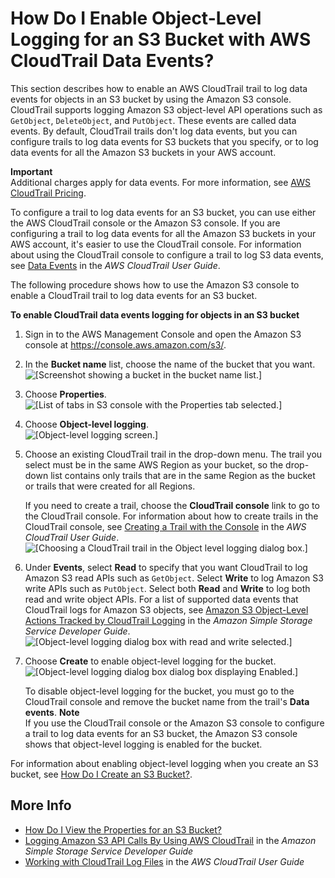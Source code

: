 # How Do I Enable Object\-Level Logging for an S3 Bucket with AWS CloudTrail Data Events?<a name="enable-cloudtrail-events"></a>

This section describes how to enable an AWS CloudTrail trail to log data events for objects in an S3 bucket by using the Amazon S3 console\. CloudTrail supports logging Amazon S3 object\-level API operations such as `GetObject`, `DeleteObject`, and `PutObject`\. These events are called data events\. By default, CloudTrail trails don't log data events, but you can configure trails to log data events for S3 buckets that you specify, or to log data events for all the Amazon S3 buckets in your AWS account\. 

**Important**  
Additional charges apply for data events\. For more information, see [AWS CloudTrail Pricing](https://aws.amazon.com/cloudtrail/pricing/)\. 

To configure a trail to log data events for an S3 bucket, you can use either the AWS CloudTrail console or the Amazon S3 console\. If you are configuring a trail to log data events for all the Amazon S3 buckets in your AWS account, it's easier to use the CloudTrail console\. For information about using the CloudTrail console to configure a trail to log S3 data events, see [ Data Events](http://docs.aws.amazon.com/awscloudtrail/latest/userguide/logging-management-and-data-events-with-cloudtrail.html#logging-data-events) in the *AWS CloudTrail User Guide*\. 

The following procedure shows how to use the Amazon S3 console to enable a CloudTrail trail to log data events for an S3 bucket\.

**To enable CloudTrail data events logging for objects in an S3 bucket**

1. Sign in to the AWS Management Console and open the Amazon S3 console at [https://console\.aws\.amazon\.com/s3/](https://console.aws.amazon.com/s3/)\.

1. In the **Bucket name** list, choose the name of the bucket that you want\.  
![\[Screenshot showing a bucket in the bucket name list.\]](http://docs.aws.amazon.com/AmazonS3/latest/user-guide/images/choose-bucket-name.png)

1. Choose **Properties**\.  
![\[List of tabs in S3 console with the Properties tab selected.\]](http://docs.aws.amazon.com/AmazonS3/latest/user-guide/images/choose-properties-tab.png)

1. Choose **Object\-level logging**\.  
![\[Object-level logging screen.\]](http://docs.aws.amazon.com/AmazonS3/latest/user-guide/images/object-level-logging-box.png)

1. Choose an existing CloudTrail trail in the drop\-down menu\. The trail you select must be in the same AWS Region as your bucket, so the drop\-down list contains only trails that are in the same Region as the bucket or trails that were created for all Regions\. 

   If you need to create a trail, choose the **CloudTrail console** link to go to the CloudTrail console\. For information about how to create trails in the CloudTrail console, see [ Creating a Trail with the Console](http://docs.aws.amazon.com/awscloudtrail/latest/userguide/cloudtrail-create-and-update-a-trail-by-using-the-console.html) in the *AWS CloudTrail User Guide*\.   
![\[Choosing a CloudTrail trail in the Object level logging dialog box.\]](http://docs.aws.amazon.com/AmazonS3/latest/user-guide/images/add-cloudtrail.png)

1. Under **Events**, select **Read** to specify that you want CloudTrail to log Amazon S3 read APIs such as `GetObject`\. Select **Write** to log Amazon S3 write APIs such as `PutObject`\. Select both **Read** and **Write** to log both read and write object APIs\. For a list of supported data events that CloudTrail logs for Amazon S3 objects, see [ Amazon S3 Object\-Level Actions Tracked by CloudTrail Logging](http://docs.aws.amazon.com/AmazonS3/latest/dev/cloudtrail-logging.html#cloudtrail-object-level-tracking) in the *Amazon Simple Storage Service Developer Guide*\.   
![\[Object-level logging dialog box with read and write selected.\]](http://docs.aws.amazon.com/AmazonS3/latest/user-guide/images/select-cloudtrail-events.png)

1. Choose **Create** to enable object\-level logging for the bucket\.  
![\[Object-level logging dialog box dialog box displaying Enabled.\]](http://docs.aws.amazon.com/AmazonS3/latest/user-guide/images/cloudtrail-events-enabled.png)

   To disable object\-level logging for the bucket, you must go to the CloudTrail console and remove the bucket name from the trail's **Data events**\.
**Note**  
If you use the CloudTrail console or the Amazon S3 console to configure a trail to log data events for an S3 bucket, the Amazon S3 console shows that object\-level logging is enabled for the bucket\. 

For information about enabling object\-level logging when you create an S3 bucket, see [How Do I Create an S3 Bucket?](create-bucket.md)\.

## More Info<a name="enable-cloudtrail-events-moreinfo"></a>
+ [How Do I View the Properties for an S3 Bucket?](view-bucket-properties.md)
+ [ Logging Amazon S3 API Calls By Using AWS CloudTrail](http://docs.aws.amazon.com/AmazonS3/latest/dev/cloudtrail-logging.html) in the *Amazon Simple Storage Service Developer Guide* 
+ [ Working with CloudTrail Log Files](http://docs.aws.amazon.com/awscloudtrail/latest/userguide/cloudtrail-working-with-log-files.html) in the *AWS CloudTrail User Guide*